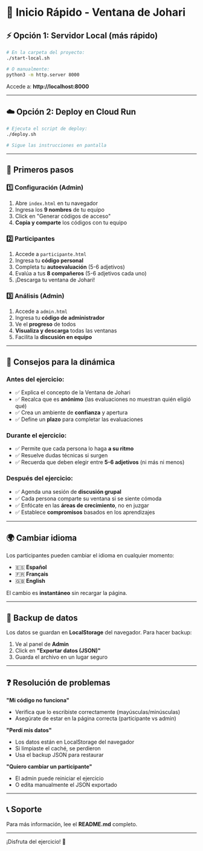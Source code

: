 # 🚀 Inicio Rápido - Ventana de Johari

## ⚡ Opción 1: Servidor Local (más rápido)

```bash
# En la carpeta del proyecto:
./start-local.sh

# O manualmente:
python3 -m http.server 8000
```

Accede a: **http://localhost:8000**

---

## ☁️ Opción 2: Deploy en Cloud Run

```bash
# Ejecuta el script de deploy:
./deploy.sh

# Sigue las instrucciones en pantalla
```

---

## 📝 Primeros pasos

### 1️⃣ Configuración (Admin)
1. Abre `index.html` en tu navegador
2. Ingresa los **9 nombres** de tu equipo
3. Click en "Generar códigos de acceso"
4. **Copia y comparte** los códigos con tu equipo

### 2️⃣ Participantes
1. Accede a `participante.html`
2. Ingresa tu **código personal**
3. Completa tu **autoevaluación** (5-6 adjetivos)
4. Evalúa a tus **8 compañeros** (5-6 adjetivos cada uno)
5. ¡Descarga tu ventana de Johari!

### 3️⃣ Análisis (Admin)
1. Accede a `admin.html`
2. Ingresa tu **código de administrador**
3. Ve el **progreso** de todos
4. **Visualiza y descarga** todas las ventanas
5. Facilita la **discusión en equipo**

---

## 🎯 Consejos para la dinámica

### Antes del ejercicio:
- ✅ Explica el concepto de la Ventana de Johari
- ✅ Recalca que es **anónimo** (las evaluaciones no muestran quién eligió qué)
- ✅ Crea un ambiente de **confianza** y apertura
- ✅ Define un **plazo** para completar las evaluaciones

### Durante el ejercicio:
- ✅ Permite que cada persona lo haga **a su ritmo**
- ✅ Resuelve dudas técnicas si surgen
- ✅ Recuerda que deben elegir entre **5-6 adjetivos** (ni más ni menos)

### Después del ejercicio:
- ✅ Agenda una sesión de **discusión grupal**
- ✅ Cada persona comparte su ventana si se siente cómoda
- ✅ Enfócate en las **áreas de crecimiento**, no en juzgar
- ✅ Establece **compromisos** basados en los aprendizajes

---

## 🌍 Cambiar idioma

Los participantes pueden cambiar el idioma en cualquier momento:
- 🇪🇸 **Español**
- 🇫🇷 **Français**  
- 🇬🇧 **English**

El cambio es **instantáneo** sin recargar la página.

---

## 💾 Backup de datos

Los datos se guardan en **LocalStorage** del navegador. Para hacer backup:

1. Ve al panel de **Admin**
2. Click en **"Exportar datos (JSON)"**
3. Guarda el archivo en un lugar seguro

---

## ❓ Resolución de problemas

**"Mi código no funciona"**
- Verifica que lo escribiste correctamente (mayúsculas/minúsculas)
- Asegúrate de estar en la página correcta (participante vs admin)

**"Perdí mis datos"**
- Los datos están en LocalStorage del navegador
- Si limpiaste el caché, se perdieron
- Usa el backup JSON para restaurar

**"Quiero cambiar un participante"**
- El admin puede reiniciar el ejercicio
- O edita manualmente el JSON exportado

---

## 📞 Soporte

Para más información, lee el **README.md** completo.

---

¡Disfruta del ejercicio! 🎉
